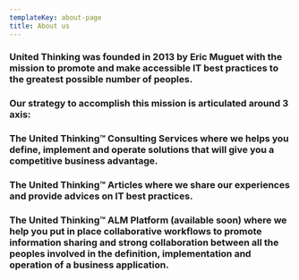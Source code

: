 ```yaml
---
templateKey: about-page
title: About us
---
```

### United Thinking was founded in 2013 by Eric Muguet with the mission to promote and make accessible IT best practices to the greatest possible number of peoples.

### Our strategy to accomplish this mission is articulated around 3 axis:

### The United Thinking™ Consulting Services where we helps you define, implement and operate solutions that will give you a competitive business advantage.

### The United Thinking™ Articles where we share our experiences and provide advices on IT best practices.

### The United Thinking™ ALM Platform (available soon) where we help you put in place collaborative workflows to promote information sharing and strong collaboration between all the peoples involved in the definition, implementation and operation of a business application.
